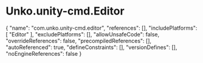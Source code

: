 # Unko.unity-cmd.Editor

{ "name": "com.unko.unity-cmd.editor", "references": \[\], "includePlatforms": \[ "Editor" \], "excludePlatforms": \[\], "allowUnsafeCode": false, "overrideReferences": false, "precompiledReferences": \[\], "autoReferenced": true, "defineConstraints": \[\], "versionDefines": \[\], "noEngineReferences": false }

